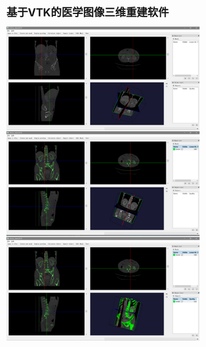 # 基于VTK的医学图像三维重建软件
![avatar](https://github.com/yszc-wy/mimics_demo/blob/master/%E5%BC%80%E5%A7%8B%E7%95%8C%E9%9D%A2.png)
![avatar](https://github.com/yszc-wy/mimics_demo/blob/master/new_mask.png)
![avatar](https://github.com/yszc-wy/mimics_demo/blob/master/mask_obj.png)

